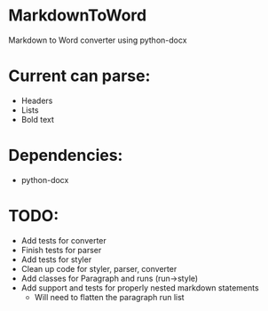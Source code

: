 # MarkdownToWord
Markdown to Word converter using python-docx

# Current can parse:
- Headers
- Lists
- Bold text

# Dependencies:
- python-docx

# TODO:
- Add tests for converter
- Finish tests for parser
- Add tests for styler
- Clean up code for styler, parser, converter
- Add classes for Paragraph and runs (run->style)
- Add support and tests for properly nested markdown statements
    - Will need to flatten the paragraph run list
